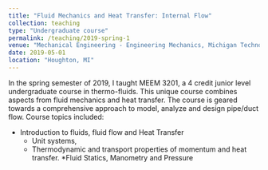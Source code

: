 ```yaml
---
title: "Fluid Mechanics and Heat Transfer: Internal Flow"
collection: teaching
type: "Undergraduate course"
permalink: /teaching/2019-spring-1
venue: "Mechanical Engineering - Engineering Mechanics, Michigan Technological University"
date: 2019-05-01
location: "Houghton, MI"
---
```


In the spring semester of 2019, I taught MEEM 3201, a 4 credit junior level undergraduate course in thermo-fluids. This unique course combines aspects from fluid mechanics and heat transfer. The course is geared towards a comprehensive approach to model, analyze and design pipe/duct flow. Course topics included:

  * Introduction to fluids, fluid flow and Heat Transfer
      * Unit systems, 
      * Thermodynamic and transport properties of
momentum and heat transfer.
	*Fluid Statics, Manometry and Pressure

